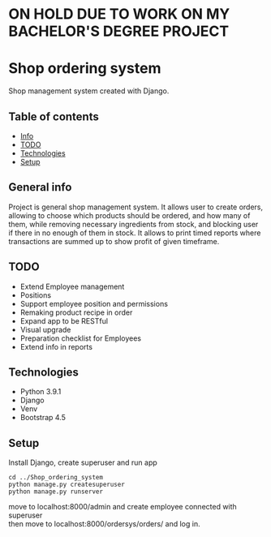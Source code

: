 # ON HOLD DUE TO WORK ON MY BACHELOR'S DEGREE PROJECT


# Shop ordering system
Shop management system created with Django.

## Table of contents
* [Info](#general-info)
* [TODO](#todo)
* [Technologies](#technologies)
* [Setup](#setup)
## General info 
Project is general shop management system. It allows user to create orders, allowing to choose which products should be ordered, and how many of them, while removing necessary ingredients from stock, and blocking user if there in no enough of them in stock. It allows to print timed reports where transactions are summed up to show profit of given timeframe.

## TODO
* Extend Employee management
* Positions
* Support employee position and permissions
* Remaking product recipe in order
* Expand app to be RESTful
* Visual upgrade
* Preparation checklist for Employees 
* Extend info in reports

## Technologies
* Python 3.9.1
* Django
* Venv
* Bootstrap 4.5

## Setup
 Install Django, create superuser and run app
```
cd ../Shop_ordering_system
python manage.py createsuperuser
python manage.py runserver
```
move to localhost:8000/admin and create employee connected with superuser  
then move to localhost:8000/ordersys/orders/ and log in.

